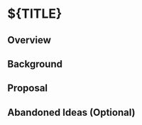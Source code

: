 # ${TITLE}

<!--
NOTE: Choose a short, memorable title for your RFC. Prefix the title with the
current/creation date (YYYY-MM-DD) and use the full title as the file name for
your RFC. Use snake_case for the title - make sure all words are separated
by underscores. This ensures consistency and avoids a disorganized repository.

Example: `2023-04-20_improved_authentication_system.md`
-->

## Overview

<!--
NOTE: Provide a brief overview in one or two paragraphs.

- What is the goal/intent of this RFC?
- What challenge/problem does it address?
- Who is it for? Who are the stakeholders?
-->

## Background

<!--
NOTE: Provide a description of the motivation behind this project.

- What problem or challenge does it address?
- Who is going to benefit from the project, and how?
- How will people interact with project?
- Who are the stakeholders?
- Is this related to prior RFCs, discussions?
- Are there any technical requirements?
-->

## Proposal

<!--
NOTE: Given the background, propose a solution in this section. Provide an
overview of the "how" for the solution.

- How will people interact with project based on this proposal? Make sure to
  provide diagrams (mermaid), pseudo code, and/or visual designs.
- How are we going to execute the project? Is there anything that need to
  happen first?
- How does it fit into the existing (technical) design?
-->

## Abandoned Ideas (Optional)

<!--
NOTE: Document abandoned ideas and explain why they were abandoned. This helps
future readers avoid pitfalls and understand the thought process behind the
current proposal.
-->

<!--
NOTE: From this point onwards, the sections and headers are generally freeform
depending on the RFC.

Use `h2` (`##`) style for sections. Aim to create well-organized sections that address
important questions, and arrange them in a sequence that helps readers build
their understanding without having to jump around for context.

This RFC template is based on the RFC template used by Hashicorp and similar templates used by other organizations.

https://www.hashicorp.com/en/how-hashicorp-works/articles/rfc-template

It may be useful to refer to their examples and best practices when writing a proposal.
-->

